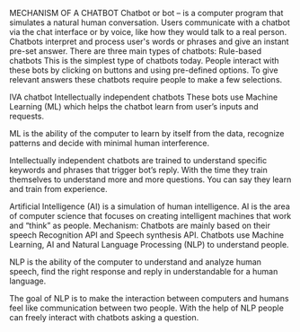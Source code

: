 MECHANISM OF A CHATBOT
Chatbot or bot – is a computer program that simulates a natural human conversation. 
Users communicate with a chatbot via the chat interface or by voice, like how they would talk to a real person. Chatbots interpret and process user's words or phrases and 
give an instant pre-set answer.
There are three main types of chatbots:
Rule-based chatbots
This is the simplest type of chatbots today. People interact with these bots by clicking on buttons and using pre-defined options. To give relevant answers these chatbots require people to make a few selections. 

IVA chatbot
Intellectually independent chatbots
These bots use Machine Learning (ML) which helps the chatbot learn from user’s inputs and requests.

ML is the ability of the computer to learn by itself from the data, recognize patterns and decide with minimal human interference.

Intellectually independent chatbots are trained to understand specific keywords and phrases that trigger bot’s reply. With the time they train themselves to understand more and more questions. You can say they learn and train from experience.

Artificial Intelligence (AI) is a simulation of human intelligence. AI is the area of computer science that focuses on creating intelligent machines that work and “think” as people.
Mechanism:
Chatbots are mainly based on their speech Recognition API and Speech synthesis API. Chatbots use Machine Learning, AI and Natural Language Processing (NLP) to understand people.

NLP is the ability of the computer to understand and analyze human speech, find the right response and reply in understandable for a human language.

The goal of NLP is to make the interaction between computers and humans feel like communication between two people. With the help of NLP people can freely interact with chatbots asking a question.

